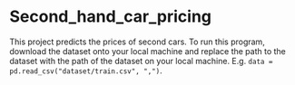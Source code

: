# Second_hand_car_pricing
This project predicts the prices of second cars. 
To run this program, download the dataset onto your local machine and replace the path to the dataset with the path of the dataset on your local machine. E.g. `data = pd.read_csv("dataset/train.csv", ",")`.

